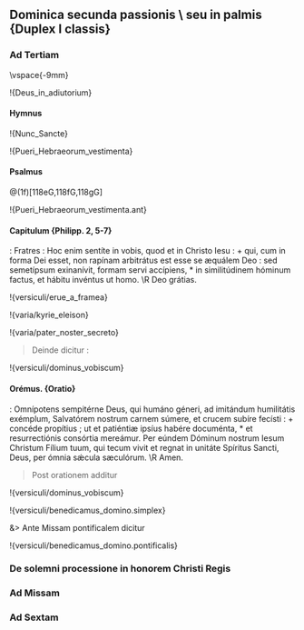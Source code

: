 ## Dominica secunda passionis \\ seu in palmis <Dominica II Passionis> {Duplex I classis}

### Ad Tertiam

\vspace{-9mm}

!{Deus_in_adiutorium}

#### Hymnus

!{Nunc_Sancte}

!{Pueri_Hebraeorum_vestimenta}

#### Psalmus

@(1f)[118eG,118fG,118gG]

!{Pueri_Hebraeorum_vestimenta.ant}

#### Capitulum {Philipp. 2, 5-7}

: Fratres : Hoc enim sentíte in vobis, quod et in Christo Iesu : +
qui, cum in forma Dei esset, non rapínam arbitrátus est esse se æquálem Deo :
sed semetípsum exinanívit, formam servi accípiens, \*
in similitúdinem hóminum factus, et hábitu invéntus ut homo.
\R Deo grátias.

!{versiculi/erue_a_framea}

!{varia/kyrie_eleison}

!{varia/pater_noster_secreto}

> Deinde dicitur :

!{versiculi/dominus_vobiscum}

#### Orémus. {Oratio}

: Omnípotens sempitérne Deus, qui humáno géneri,
ad imitándum humilitátis exémplum, Salvatórem nostrum carnem súmere,
et crucem subíre fecísti : + concéde propítius ; ut et patiéntiæ ipsíus habére documénta, \*
et resurrectiónis consórtia mereámur.
Per eúndem Dóminum nostrum Iesum Christum Fílium tuum,
qui tecum vivit et regnat in unitáte Spíritus Sancti, Deus, per ómnia sǽcula sæculórum.
\R Amen.

> Post orationem additur

!{versiculi/dominus_vobiscum}

!{versiculi/benedicamus_domino.simplex}

&> Ante Missam pontificalem dicitur

!{versiculi/benedicamus_domino.pontificalis}

### De solemni processione in honorem Christi Regis <Ad processionem>

### Ad Missam

### Ad Sextam
